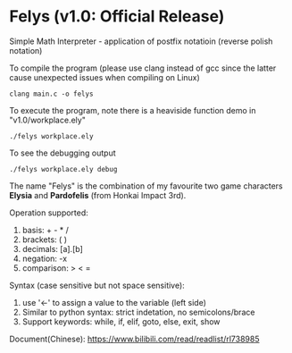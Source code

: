 # Felys (v1.0: Official Release)

Simple Math Interpreter - application of postfix notatioin (reverse polish notation)

To compile the program (please use clang instead of gcc since the latter cause unexpected issues when compiling on Linux)
```shell
clang main.c -o felys
```

To execute the program, note there is a heaviside function demo in "v1.0/workplace.ely"
```shell
./felys workplace.ely
```

To see the debugging output
```shell
./felys workplace.ely debug
```


The name "Felys" is the combination of my favourite two game characters **Elysia** and **Pardofelis** (from Honkai Impact 3rd).

Operation supported:
1. basis: + - * /
2. brackets: ( )
3. decimals: [a].[b]
4. negation: -x
5. comparison: > < =

Syntax (case sensitive but not space sensitive):
1. use '<-' to assign a value to the variable (left side)
2. Similar to python syntax: strict indetation, no semicolons/brace
3. Support keywords: while, if, elif, goto, else, exit, show

Document(Chinese): https://www.bilibili.com/read/readlist/rl738985
